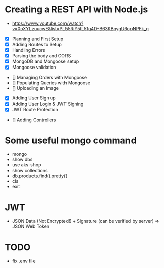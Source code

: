 # Creating a REST API with Node.js
* https://www.youtube.com/watch?v=0oXYLzuucwE&list=PL55RiY5tL51q4D-B63KBnygU6opNPFk_q

* [x] Planning and First Setup
* [x] Adding Routes to Setup 
* [x] Handling Errors
* [x] Parsing the body and CORS
* [x] MongoDB and Mongoose setup 
* [x] Mongoose validation 
* [] Managing Orders with Mongoose
* [] Populating Queries with Mongoose
* [] Uploading an Image
* [x] Adding User Sign up
* [x] Adding User Login & JWT Signing
* [x] JWT Route Protection 
* [] Adding Controllers

# Some useful mongo command 

* mongo
* show dbs
* use aks-shop
* show collections
* db.products.find().pretty()
* cls
* exit 


# JWT
* JSON Data (Not Encrypted!) + Signature (can be verified by server) => JSON Web Token 

# TODO
* fix .env file